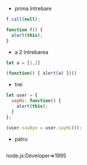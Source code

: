 * prima întrebare

```js
f.call(null);

function f() {
  alert(this);
}
```

* a 2 întrebarea

```js
let a = [1,2]

(function() { alert(a) })()
```

* trei

```js
let user = {
  sayHi: function() {
    alert(this);
  }
};

(user.sayBye = user.sayHi)();
```

* patru

```js
```
node.js:Developer=>1995
